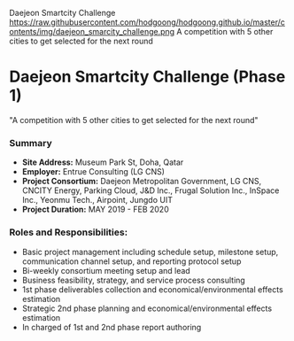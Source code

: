 Daejeon Smartcity Challenge
https://raw.githubusercontent.com/hodgoong/hodgoong.github.io/master/contents/img/daejeon_smarcity_challenge.png
A competition with 5 other cities to get selected for the next round

# Daejeon Smartcity Challenge (Phase 1)
"A competition with 5 other cities to get selected for the next round"

### Summary
- **Site Address:** Museum Park St, Doha, Qatar
- **Employer:** Entrue Consulting (LG CNS)
- **Project Consortium:** Daejeon Metropolitan Government, LG CNS, CNCITY Energy, Parking Cloud, J&D Inc., Frugal Solution Inc., InSpace Inc., Yeonmu Tech., Airpoint, Jungdo UIT 
- **Project Duration:** MAY 2019 - FEB 2020

### Roles and Responsibilities:
- Basic project management including schedule setup, milestone setup, communication channel setup, and reporting protocol setup
- Bi-weekly consortium meeting setup and lead
- Business feasibility, strategy, and service process consulting
- 1st phase deliverables collection and economical/environmental effects estimation
- Strategic 2nd phase planning and economical/environmental effects estimation
- In charged of 1st and 2nd phase report authoring

